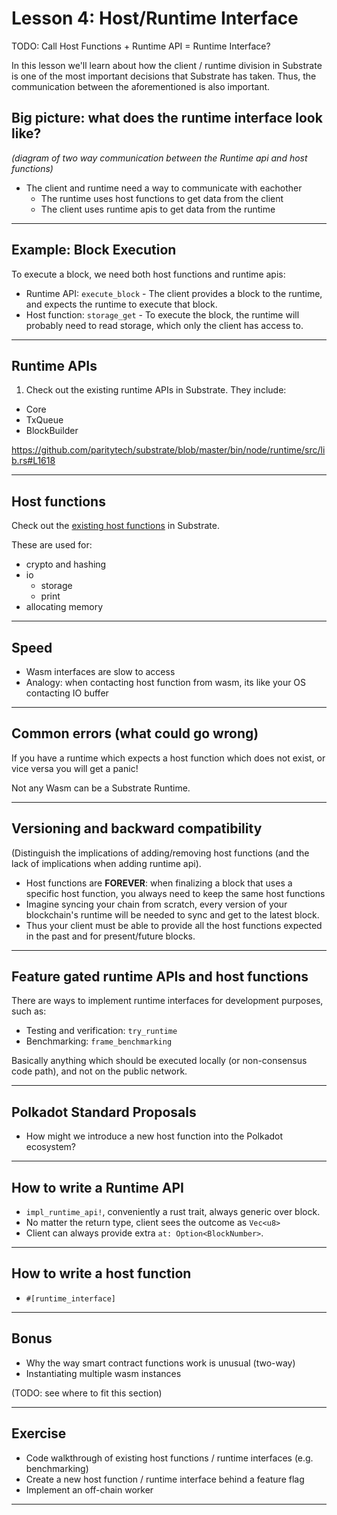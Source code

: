 # Lesson 4: Host/Runtime Interface

TODO: Call Host Functions + Runtime API = Runtime Interface?

In this lesson we'll learn about how the client / runtime division in Substrate is one of the most important decisions that Substrate has taken. 
Thus, the communication between the aforementioned is also important.

## Big picture: what does the runtime interface look like?

_(diagram of two way communication between the Runtime api and host functions)_

* The client and runtime need a way to communicate with eachother
	* The runtime uses host functions to get data from the client
	* The client uses runtime apis to get data from the runtime

---
## Example: Block Execution

To execute a block, we need both host functions and runtime apis:

* Runtime API: `execute_block` - The client provides a block to the runtime, and expects the runtime
  to execute that block.
* Host function: `storage_get` - To execute the block, the runtime will probably need to read
  storage, which only the client has access to.

---

## Runtime APIs

1. Check out the existing runtime APIs in Substrate. They include:

* Core
* TxQueue
* BlockBuilder

https://github.com/paritytech/substrate/blob/master/bin/node/runtime/src/lib.rs#L1618

---

## Host functions

Check out the [existing host
functions](https://github.com/paritytech/substrate/blob/master/primitives/io/src/lib.rs) in
Substrate.

These are used for:

* crypto and hashing
* io
    * storage
    * print
* allocating memory

---

## Speed

* Wasm interfaces are slow to access
* Analogy: when contacting host function from wasm, its like your OS contacting IO buffer

---

## Common errors (what could go wrong)

If you have a runtime which expects a host function which does not exist, or vice versa you will get a panic!

Not any Wasm can be a Substrate Runtime.

---
## Versioning and backward compatibility

(Distinguish the implications of adding/removing host functions (and the lack of implications when
adding runtime api).

* Host functions are **FOREVER**: when finalizing a block that uses a specific host function, you always
  need to keep the same host functions
* Imagine syncing your chain from scratch, every version of your blockchain's runtime will be needed
  to sync and get to the latest block.
* Thus your client must be able to provide all the host functions expected in the past and for
  present/future blocks.

---
## Feature gated runtime APIs and host functions

There are ways to implement runtime interfaces for development purposes, such as:
* Testing and verification: `try_runtime`
* Benchmarking: `frame_benchmarking`

Basically anything which should be executed locally (or non-consensus code path), and not on the public network.

---
## Polkadot Standard Proposals

* How might we introduce a new host function into the Polkadot ecosystem?

---

## How to write a Runtime API

* `impl_runtime_api!`, conveniently a rust trait, always generic over block.
* No matter the return type, client sees the outcome as `Vec<u8>`
* Client can always provide extra `at: Option<BlockNumber>`.

---
## How to write a host function

* `#[runtime_interface]`

---

## Bonus

* Why the way smart contract functions work is unusual (two-way)
* Instantiating multiple wasm instances

(TODO: see where to fit this section)

---
## Exercise

* Code walkthrough of existing host functions / runtime interfaces (e.g. benchmarking)
* Create a new host function / runtime interface behind a feature flag
* Implement an off-chain worker

---
